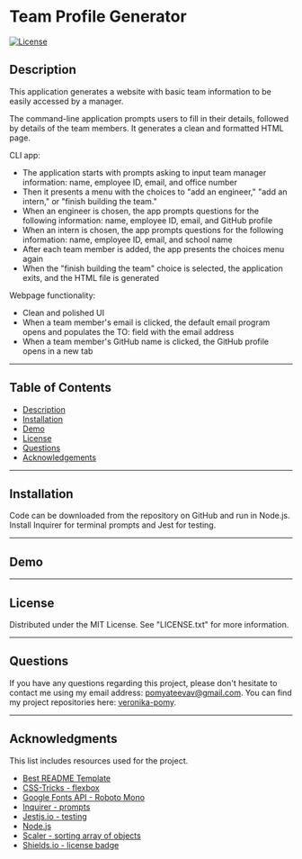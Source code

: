 # Team Profile Generator 

<!-- License Badge -->
[![License][license-shield]][license-url]

## Description

This application generates a website with basic team information to be easily accessed by a manager. 

The command-line application prompts users to fill in their details, followed by details of the team members. It generates a clean and formatted HTML page.

CLI app:

- The application starts with prompts asking to input team manager information: name, employee ID, email, and office number
- Then it presents a menu with the choices to "add an engineer," "add an intern," or "finish building the team."
- When an engineer is chosen, the app prompts questions for the following information: name, employee ID, email, and GitHub profile
- When an intern is chosen, the app prompts questions for the following information: name, employee ID, email, and school name
- After each team member is added, the app presents the choices menu again
- When the "finish building the team" choice is selected, the application exits, and the HTML file is generated 

Webpage functionality: 

- Clean and polished UI
- When a team member's email is clicked, the default email program opens and populates the TO: field with the email address
- When a team member's GitHub name is clicked, the GitHub profile opens in a new tab

---

## Table of Contents

  <ul>
    <li>
      <a href="#description">Description</a>
    </li>
    <li>
      <a href="#installation">Installation</a>
    </li>
    <li>
      <a href="#demo">Demo</a>
    </li>
    <li>
        <a href="#license">License</a>
    </li>
    <li>
        <a href="#questions">Questions</a>
    </li>
    <li>
        <a href="#acknowledgments">Acknowledgements</a>
    </li>
  </ul>

---

## Installation

Code can be downloaded from the repository on GitHub and run in Node.js. Install Inquirer for terminal prompts and Jest for testing. 

---
## Demo



---

## License

Distributed under the MIT License. See "LICENSE.txt" for more information.

---

## Questions

If you have any questions regarding this project, please don't hesitate to contact me using my email address: pomyateevav@gmail.com. You can find my project repositories here: [veronika-pomy](https://github.com/veronika-pomy?tab=repositories).

___

## Acknowledgments

This list includes resources used for the project. 

- [Best README Template](https://github.com/othneildrew/Best-README-Template/blob/master/README.md)
- [CSS-Tricks - flexbox](https://css-tricks.com/)
- [Google Fonts API - Roboto Mono](https://fonts.google.com/specimen/Roboto+Mono)
- [Inquirer - prompts](https://www.npmjs.com/package/inquirer)
- [Jestjs.io - testing](https://jestjs.io/)
- [Node.js](https://nodejs.org/en/)
- [Scaler - sorting array of objects](https://www.scaler.com/topics/javascript-sort-an-array-of-objects/)
- [Shields.io - license badge](https://shields.io/)

<!-- License & badge -->
[license-shield]: https://img.shields.io/badge/license-MIT-blue?style=for-the-badge
[license-url]: https://github.com/veronika-pomy/Team-Profile-Generator/blob/main/LICENSE

